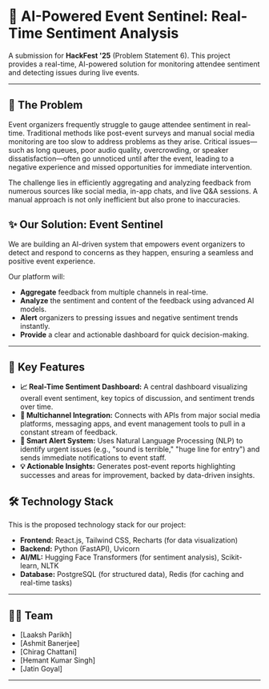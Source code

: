 # 🚀 AI-Powered Event Sentinel: Real-Time Sentiment Analysis

A submission for **HackFest '25** (Problem Statement 6). This project provides a real-time, AI-powered solution for monitoring attendee sentiment and detecting issues during live events.

---

## 🎯 The Problem

Event organizers frequently struggle to gauge attendee sentiment in real-time. Traditional methods like post-event surveys and manual social media monitoring are too slow to address problems as they arise. Critical issues—such as long queues, poor audio quality, overcrowding, or speaker dissatisfaction—often go unnoticed until after the event, leading to a negative experience and missed opportunities for immediate intervention.

The challenge lies in efficiently aggregating and analyzing feedback from numerous sources like social media, in-app chats, and live Q&A sessions. A manual approach is not only inefficient but also prone to inaccuracies.

## ✨ Our Solution: Event Sentinel

We are building an AI-driven system that empowers event organizers to detect and respond to concerns as they happen, ensuring a seamless and positive event experience.

Our platform will:
*   **Aggregate** feedback from multiple channels in real-time.
*   **Analyze** the sentiment and content of the feedback using advanced AI models.
*   **Alert** organizers to pressing issues and negative sentiment trends instantly.
*   **Provide** a clear and actionable dashboard for quick decision-making.

---

## 🌟 Key Features

*   **📈 Real-Time Sentiment Dashboard:** A central dashboard visualizing overall event sentiment, key topics of discussion, and sentiment trends over time.
*   **📡 Multichannel Integration:** Connects with APIs from major social media platforms, messaging apps, and event management tools to pull in a constant stream of feedback.
*   **🚨 Smart Alert System:** Uses Natural Language Processing (NLP) to identify urgent issues (e.g., "sound is terrible," "huge line for entry") and sends immediate notifications to event staff.
*   **💡 Actionable Insights:** Generates post-event reports highlighting successes and areas for improvement, backed by data-driven insights.

## 🛠️ Technology Stack

This is the proposed technology stack for our project:

*   **Frontend:** React.js, Tailwind CSS, Recharts (for data visualization)
*   **Backend:** Python (FastAPI), Uvicorn
*   **AI/ML:** Hugging Face Transformers (for sentiment analysis), Scikit-learn, NLTK
*   **Database:** PostgreSQL (for structured data), Redis (for caching and real-time tasks)

---

## 🧑‍💻 Team

*   [Laaksh Parikh]
*   [Ashmit Banerjee]
*   [Chirag Chattani]
*   [Hemant Kumar Singh]
*   [Jatin Goyal]
---
